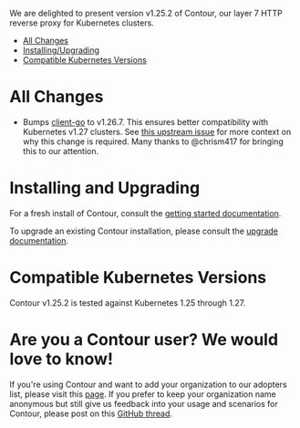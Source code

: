 We are delighted to present version v1.25.2 of Contour, our layer 7 HTTP reverse proxy for Kubernetes clusters.

- [All Changes](#all-changes)
- [Installing/Upgrading](#installing-and-upgrading)
- [Compatible Kubernetes Versions](#compatible-kubernetes-versions)

# All Changes
- Bumps [client-go](https://github.com/kubernetes/client-go) to v1.26.7. This ensures better compatibility with Kubernetes v1.27 clusters. See [this upstream issue](https://github.com/kubernetes/kubernetes/issues/118361) for more context on why this change is required. Many thanks to @chrism417 for bringing this to our attention.


# Installing and Upgrading

For a fresh install of Contour, consult the [getting started documentation](https://projectcontour.io/getting-started/).

To upgrade an existing Contour installation, please consult the [upgrade documentation](https://projectcontour.io/resources/upgrading/).


# Compatible Kubernetes Versions

Contour v1.25.2 is tested against Kubernetes 1.25 through 1.27.


# Are you a Contour user? We would love to know!
If you're using Contour and want to add your organization to our adopters list, please visit this [page](https://github.com/projectcontour/contour/blob/master/ADOPTERS.md). If you prefer to keep your organization name anonymous but still give us feedback into your usage and scenarios for Contour, please post on this [GitHub thread](https://github.com/projectcontour/contour/issues/1269).
